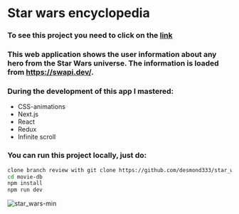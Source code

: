 # Star wars encyclopedia
### To see this project you need to click on the [link](https://star-wars-encyclopedia.vercel.app/)

### This web application shows the user information about any hero from the Star Wars universe. The information is loaded from https://swapi.dev/.

### During the development of this app I mastered:
- CSS-animations
- Next.js
- React
- Redux
- Infinite scroll

### You can run this project locally, just do:
```sh
clone branch review with git clone https://github.com/desmond333/star_wars_encyclopedia or fork it and then clone it from your forked repo
cd movie-db
npm install
npm run dev
```

![star_wars-min](https://user-images.githubusercontent.com/67102520/116125351-0eff0580-a6ce-11eb-868f-91d484378015.gif)


